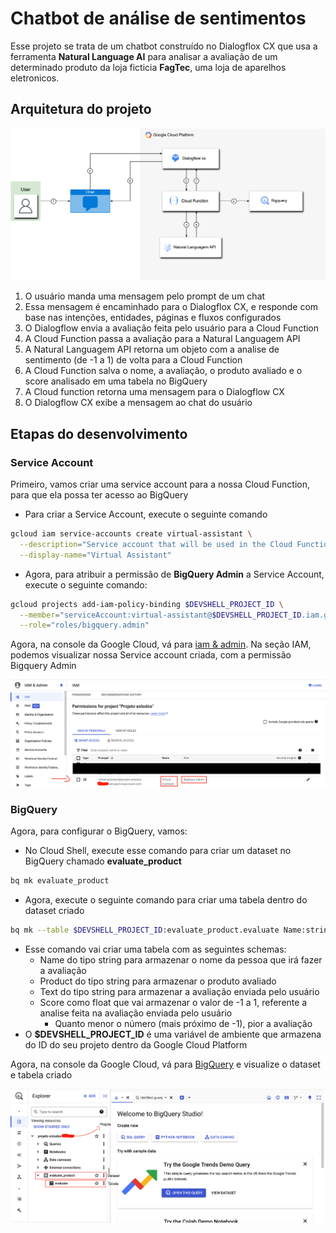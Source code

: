 # Chatbot de análise de sentimentos
Esse projeto se trata de um chatbot construído no Dialogflox CX que usa a ferramenta **Natural Language AI** para analisar a avaliação de um determinado produto da loja ficticia **FagTec**, uma loja de aparelhos eletronicos.

## Arquitetura do projeto
<img src="./images/architecture.png">

1. O usuário manda uma mensagem pelo prompt de um chat
2. Essa mensagem é encaminhado para o Dialogflox CX, e responde com base nas intenções, entidades, páginas e fluxos configurados
3. O Dialogflow envia a avaliação feita pelo usuário para a Cloud Function
4. A Cloud Function passa a avaliação para a Natural Languagem API
5. A Natural Languagem API retorna um objeto com a analise de sentimento (de -1 a 1) de volta para a Cloud Function
6. A Cloud Function salva o nome, a avaliação, o produto avaliado e o score analisado em uma tabela no BigQuery
7. A Cloud function retorna uma mensagem para o Dialogflow CX
8. O Dialogflow CX exibe a mensagem ao chat do usuário 

## Etapas do desenvolvimento
### Service Account
Primeiro, vamos criar uma service account para a nossa Cloud Function, para que ela possa ter acesso ao BigQuery
- Para criar a Service Account, execute o seguinte comando
```sh
gcloud iam service-accounts create virtual-assistant \
  --description="Service account that will be used in the Cloud Function to access BigQuery" \
  --display-name="Virtual Assistant"
```
- Agora, para atribuir a permissão de **BigQuery Admin** a Service Account, execute o seguinte comando:
```sh
gcloud projects add-iam-policy-binding $DEVSHELL_PROJECT_ID \
  --member="serviceAccount:virtual-assistant@$DEVSHELL_PROJECT_ID.iam.gserviceaccount.com" \
  --role="roles/bigquery.admin"
```
Agora, na console da Google Cloud, vá para <a href="https://console.cloud.google.com/iam-admin/iam?referrer=search">iam & admin</a>. Na seção IAM, podemos visualizar nossa Service account criada, com a permissão Bigquery Admin

<img src="./images/doc/iam.png"/>

### BigQuery
Agora, para configurar o BigQuery, vamos:
- No Cloud Shell, execute esse comando para criar um dataset no BigQuery chamado **evaluate_product**
```sh
bq mk evaluate_product
```
- Agora, execute o seguinte comando para criar uma tabela dentro do dataset criado
```sh
bq mk --table $DEVSHELL_PROJECT_ID:evaluate_product.evaluate Name:string,Product:string,Text:string,Score:float
```
  - Esse comando vai criar uma tabela com as seguintes schemas:
    - Name do tipo string para armazenar o nome da pessoa que irá fazer a avaliação
    - Product do tipo string para armazenar o produto avaliado
    - Text do tipo string para armazenar a avaliação enviada pelo usuário
    - Score como float que vai armazenar o valor de -1 a 1, referente a analise feita na avaliação enviada pelo usuário
      - Quanto menor o número (mais próximo de -1), pior a avaliação
  - O **$DEVSHELL_PROJECT_ID** é uma variável de ambiente que armazena do ID do seu projeto dentro da Google Cloud Platform

Agora, na console da Google Cloud, vá para <a href="https://console.cloud.google.com/bigquery">BigQuery</a> e visualize o dataset e tabela criado

<img src="./images/doc/BigQuery.png"/>